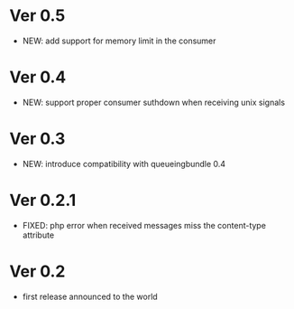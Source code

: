 # Ver 0.5

* NEW: add support for memory limit in the consumer


# Ver 0.4

* NEW: support proper consumer suthdown when receiving unix signals


# Ver 0.3

* NEW: introduce compatibility with queueingbundle 0.4


# Ver 0.2.1

* FIXED: php error when received messages miss the content-type attribute


# Ver 0.2

* first release announced to the world
